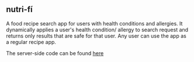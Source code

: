 ## nutri-fí

A food recipe search app for users with health conditions and allergies. It dynamically applies a user's health condition/ allergy to search request and returns only results that are safe for that user. Any user can use the app as a regular recipe app.

The server-side code can be found [here](https://github.com/lekeodewuyi/nutrifi-api) 